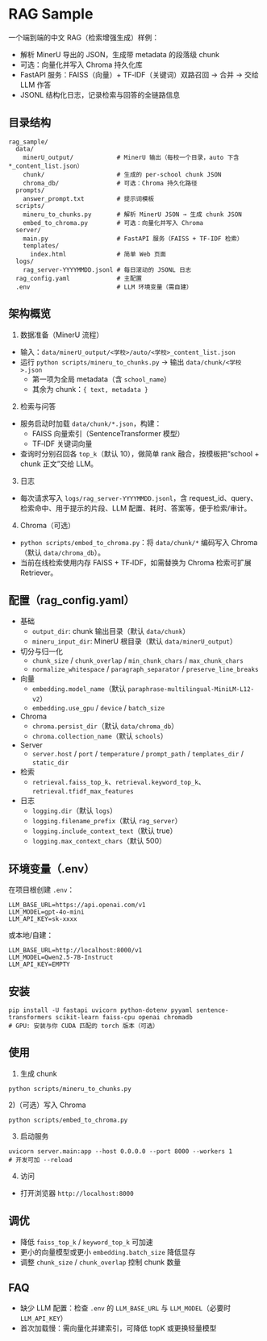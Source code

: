 # RAG Sample

一个端到端的中文 RAG（检索增强生成）样例：
- 解析 MinerU 导出的 JSON，生成带 metadata 的段落级 chunk
- 可选：向量化并写入 Chroma 持久化库
- FastAPI 服务：FAISS（向量）+ TF‑IDF（关键词）双路召回 → 合并 → 交给 LLM 作答
- JSONL 结构化日志，记录检索与回答的全链路信息

## 目录结构
```
rag_sample/
  data/
    minerU_output/            # MinerU 输出（每校一个目录，auto 下含 *_content_list.json）
    chunk/                    # 生成的 per-school chunk JSON
    chroma_db/                # 可选：Chroma 持久化路径
  prompts/
    answer_prompt.txt         # 提示词模板
  scripts/
    mineru_to_chunks.py       # 解析 MinerU JSON → 生成 chunk JSON
    embed_to_chroma.py        # 可选：向量化并写入 Chroma
  server/
    main.py                   # FastAPI 服务（FAISS + TF‑IDF 检索）
    templates/
      index.html              # 简单 Web 页面
  logs/
    rag_server-YYYYMMDD.jsonl # 每日滚动的 JSONL 日志
  rag_config.yaml             # 主配置
  .env                        # LLM 环境变量（需自建）
```

## 架构概览
1) 数据准备（MinerU 流程）
- 输入：`data/minerU_output/<学校>/auto/<学校>_content_list.json`
- 运行 `python scripts/mineru_to_chunks.py` → 输出 `data/chunk/<学校>.json`
  - 第一项为全局 metadata（含 `school_name`）
  - 其余为 chunk：`{ text, metadata }`

2) 检索与问答
- 服务启动时加载 `data/chunk/*.json`，构建：
  - FAISS 向量索引（SentenceTransformer 模型）
  - TF‑IDF 关键词向量
- 查询时分别召回各 `top_k`（默认 10），做简单 rank 融合，按模板把“school + chunk 正文”交给 LLM。

3) 日志
- 每次请求写入 `logs/rag_server-YYYYMMDD.jsonl`，含 request_id、query、检索命中、用于提示的片段、LLM 配置、耗时、答案等，便于检索/审计。

4) Chroma（可选）
- `python scripts/embed_to_chroma.py`：将 `data/chunk/*` 编码写入 Chroma（默认 `data/chroma_db`）。
- 当前在线检索使用内存 FAISS + TF‑IDF，如需替换为 Chroma 检索可扩展 Retriever。

## 配置（rag_config.yaml）
- 基础
  - `output_dir`: chunk 输出目录（默认 `data/chunk`）
  - `mineru_input_dir`: MinerU 根目录（默认 `data/minerU_output`）
- 切分与归一化
  - `chunk_size` / `chunk_overlap` / `min_chunk_chars` / `max_chunk_chars`
  - `normalize_whitespace` / `paragraph_separator` / `preserve_line_breaks`
- 向量
  - `embedding.model_name`（默认 `paraphrase-multilingual-MiniLM-L12-v2`）
  - `embedding.use_gpu` / `device` / `batch_size`
- Chroma
  - `chroma.persist_dir`（默认 `data/chroma_db`）
  - `chroma.collection_name`（默认 `schools`）
- Server
  - `server.host` / `port` / `temperature` / `prompt_path` / `templates_dir` / `static_dir`
- 检索
  - `retrieval.faiss_top_k`、`retrieval.keyword_top_k`、`retrieval.tfidf_max_features`
- 日志
  - `logging.dir`（默认 `logs`）
  - `logging.filename_prefix`（默认 `rag_server`）
  - `logging.include_context_text`（默认 true）
  - `logging.max_context_chars`（默认 500）

## 环境变量（.env）
在项目根创建 `.env`：
```
LLM_BASE_URL=https://api.openai.com/v1
LLM_MODEL=gpt-4o-mini
LLM_API_KEY=sk-xxxx
```
或本地/自建：
```
LLM_BASE_URL=http://localhost:8000/v1
LLM_MODEL=Qwen2.5-7B-Instruct
LLM_API_KEY=EMPTY
```

## 安装
```
pip install -U fastapi uvicorn python-dotenv pyyaml sentence-transformers scikit-learn faiss-cpu openai chromadb
# GPU: 安装与你 CUDA 匹配的 torch 版本（可选）
```

## 使用
1) 生成 chunk
```
python scripts/mineru_to_chunks.py
```
2)（可选）写入 Chroma
```
python scripts/embed_to_chroma.py
```
3) 启动服务
```
uvicorn server.main:app --host 0.0.0.0 --port 8000 --workers 1
# 开发可加 --reload
```
4) 访问
- 打开浏览器 `http://localhost:8000`

## 调优
- 降低 `faiss_top_k` / `keyword_top_k` 可加速
- 更小的向量模型或更小 `embedding.batch_size` 降低显存
- 调整 `chunk_size` / `chunk_overlap` 控制 chunk 数量

## FAQ
- 缺少 LLM 配置：检查 `.env` 的 `LLM_BASE_URL` 与 `LLM_MODEL`（必要时 `LLM_API_KEY`）
- 首次加载慢：需向量化并建索引，可降低 topK 或更换轻量模型
